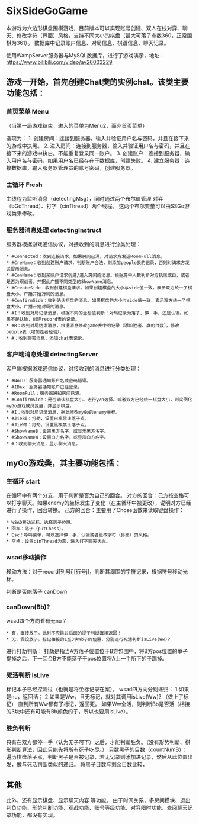 # SixSideGoGame

本游戏为六边形棋盘围棋游戏，目前版本可以实现账号创建、双人在线对弈、聊天、修改字符（界面）风格，支持不同大小的棋盘（最大可落子点数360，正常围棋为361）。
数据库中记录账户信息、对局信息、棋谱信息、聊天记录。

使用WampServer服务器与MySQL数据库，进行了游戏演示，地址：https://www.bilibili.com/video/av26003229

## 游戏一开始，首先创建Chat类的实例chat。该类主要功能包括：

### 首页菜单 Menu

（当第一局游戏结束，进入的菜单为Menu2，而非首页菜单）

选项为：
	1. 创建房间：连接到服务器，输入并验证用户名与密码，并且在接下来的游戏中执黑。
	2. 进入房间：连接到服务器，输入并验证用户名与密码，并且在接下来的游戏中执白。不能重复登录同一账户。
	3. 创建账户：连接到服务器，输入用户名与密码，如果用户名已经存在于数据库，创建失败。
	4. 建立服务器：连接数据库，输入服务器管理员的账号密码，创建服务器。



### 主循环 Fresh

主线程为监听消息（detectingMsg），同时通过两个布尔值管理  对弈（bGoThread）、打字（cinThread）两个线程。
这两个布尔变量可以由SSGo游戏类来修改。

### 服务器消息处理 detectingInstruct

服务器根据游戏通信协议，对接收到的消息进行分类处理：

	* #Connected：收到连接请求，如果房间已满，对请求方发送RoomFull消息。
	* #CreName：收到创建账户请求，判断账户合法，则添加people表的记录，否则对请求方发送提示消息。
	* #ConName：收到某账户请求创建/进入房间的消息。根据房中人数判断对方执黑或白，或者是否为观战者。并据此广播不同类型的ShowName消息。
	* #CreateSide：收到创建棋盘请求。如果创建棋盘的大小与side值一致，表示双方统一了棋盘大小，广播开始对局的消息。
	* #ConfirmSide：收到确认棋盘的消息。如果棋盘的大小与side值一致，表示双方统一了棋盘大小，广播开始对局的消息。
	* #I：收到对局记录消息，根据不同的坐标值判断：对局记录为落子、停一手，还是认输。如果不是认输，创建record表的记录。
	* #R：收到对局结束消息，根据消息修改game表中的记录（添加胜者、赢的目数），修改people表（增加胜者经验）。
	* #：收到聊天消息，添加chat表记录。


### 客户端消息处理 detectingServer

客户端根据游戏通信协议，对接收到的消息进行分类处理：

	* #NoID：服务器通知账户名或密码错误。
	* #IDex：服务器通知账户已经登录。
	* #RoomFull：服务器通知房间已满。
	* #ConfirmSide：是否确认棋盘大小。进行y/n选择。或者双方已经统一棋盘大小，则实例化myGo游戏成员变量，并显示棋盘。
	* #I：收到对局记录消息，据此修改myGo的enemy坐标。
	* #JieBI：打劫，设置白棋禁止落子点。
	* #JieWI：打劫，设置黑棋禁止落子点。
	* #ShowNameB：设置黑方名字，或显示黑方名字。
	* #ShowNameW：设置白方名字，或显示白方名字。
	* #：收到聊天消息，显示聊天消息。




## myGo游戏类，其主要功能包括：

### 主循环 start

在循环中有两个分支，用于判断是否为自己的回合。
对方的回合：己方按空格可以打字聊天。如果enemy的坐标发生了变化（在主循环中被更改），说明对方已经进行了操作，回合转换。
己方的回合：主要用了Chose函数来读取键盘操作：

	* WSAD移动光标，选择落子位置。
	* 回车：落子（putChess）。
	* Esc：呼叫菜单，可以选择停一手、认输或者更改字符（界面）的风格。
	* 空格：设置cinThread为真，进入打字聊天状态。



### wsad移动操作

移动方法：对于record[列号i][行号j]，判断其周围的字符记录，根据符号移动光标。

判断是否能落子 canDown

### canDown(Bb)?
wsad四个方向看有无nu？

	* 有，直接放子。此时不应跳过后面的提子判断直接返回！
	* 无，假设放子。标记相接的1至3块Wb子的位置，分别进行死活判断isLive(Ww)?


进行打劫判断：
打劫是指当A方落子位置位于B方包围中，将B方pos位置的单子提掉之后，下一回合B方不能落子于pos位置将A上一手所下的子踢掉。

### 死活判断 isLive
    
标记本子已经探测过（也就是将坐标记录在案）。
    wsad四方向分别递归：
    1.如果是nu，返回活；
    2.如果是Ww，且无标记，就对其调用isLive(Ww)? （做上了标记）
    直到所有Ww都有了标记，返回死。
如果Ww全活，则判断Bb是否活（相接的3块中还有可能有Bb颜色的子，所以也要用isLive）。

### 胜负判断

只有在双方都停一手（认为无子可下）之后，才能判断胜负。（没有形势判断、棋形判断算法，因此只能先将所有死子吃尽。）
只数黑子的目数（countNumB）：
遍历棋盘落子点，判断黑子是否被记录，若无记录则添加进记录，然后从此位置出发，做与死活判断类似的递归。
将黑子目数与剩余目数比较，

## 其他

此外，还有显示棋盘、显示聊天内容 等功能。
由于时间关系，多房间模块、退出判负功能、形势判断功能、观战功能、账号等级功能、对弈限时功能、查阅聊天记录功能，都没有实现。
